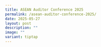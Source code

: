 ```yaml
---
title: ASEAN Auditor Conference 2025
permalink: /asean-auditor-conference-2025/
date: 2025-05-27
layout: post
description: ""
image: ""
variant: tiptap
---
```

